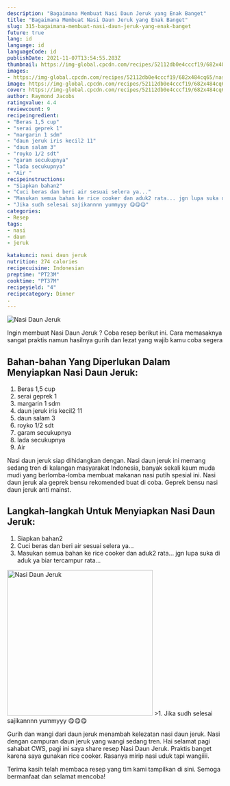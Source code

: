 ```yaml
---
description: "Bagaimana Membuat Nasi Daun Jeruk yang Enak Banget"
title: "Bagaimana Membuat Nasi Daun Jeruk yang Enak Banget"
slug: 315-bagaimana-membuat-nasi-daun-jeruk-yang-enak-banget
future: true
lang: id
language: id
languageCode: id
publishDate: 2021-11-07T13:54:55.283Z 
thumbnail: https://img-global.cpcdn.com/recipes/52112db0e4cccf19/682x484cq65/nasi-daun-jeruk-foto-resep-utama.png
images:
- https://img-global.cpcdn.com/recipes/52112db0e4cccf19/682x484cq65/nasi-daun-jeruk-foto-resep-utama.png
image: https://img-global.cpcdn.com/recipes/52112db0e4cccf19/682x484cq65/nasi-daun-jeruk-foto-resep-utama.png
cover: https://img-global.cpcdn.com/recipes/52112db0e4cccf19/682x484cq65/nasi-daun-jeruk-foto-resep-utama.png
author: Raymond Jacobs
ratingvalue: 4.4
reviewcount: 9
recipeingredient:
- "Beras 1,5 cup"
- "serai geprek 1"
- "margarin 1 sdm"
- "daun jeruk iris kecil2 11"
- "daun salam 3"
- "royko 1/2 sdt"
- "garam secukupnya"
- "lada secukupnya"
- "Air "
recipeinstructions:
- "Siapkan bahan2"
- "Cuci beras dan beri air sesuai selera ya..."
- "Masukan semua bahan ke rice cooker dan aduk2 rata... jgn lupa suka di aduk ya biar tercampur rata..."
- "Jika sudh selesai sajikannnn yummyyy 😋😋😋"
categories:
- Resep
tags:
- nasi
- daun
- jeruk

katakunci: nasi daun jeruk 
nutrition: 274 calories
recipecuisine: Indonesian
preptime: "PT23M"
cooktime: "PT37M"
recipeyield: "4"
recipecategory: Dinner
. 
---
```



![Nasi Daun Jeruk](https://img-global.cpcdn.com/recipes/52112db0e4cccf19/682x484cq65/nasi-daun-jeruk-foto-resep-utama.png)

Ingin membuat Nasi Daun Jeruk ? Coba resep berikut ini. Cara memasaknya sangat praktis namun hasilnya gurih dan lezat yang wajib kamu coba segera

<!--inarticleads1-->

## Bahan-bahan Yang Diperlukan Dalam Menyiapkan Nasi Daun Jeruk:

1. Beras 1,5 cup
1. serai geprek 1
1. margarin 1 sdm
1. daun jeruk iris kecil2 11
1. daun salam 3
1. royko 1/2 sdt
1. garam secukupnya
1. lada secukupnya
1. Air 

Nasi daun jeruk siap dihidangkan dengan. Nasi daun jeruk ini memang sedang tren di kalangan masyarakat Indonesia, banyak sekali kaum muda mudi yang berlomba-lomba membuat makanan nasi putih spesial ini. Nasi daun jeruk ala geprek bensu rekomended buat di coba. Geprek bensu nasi daun jeruk anti mainst. 

<!--inarticleads2-->

## Langkah-langkah Untuk Menyiapkan Nasi Daun Jeruk:

1. Siapkan bahan2
1. Cuci beras dan beri air sesuai selera ya...
1. Masukan semua bahan ke rice cooker dan aduk2 rata... jgn lupa suka di aduk ya biar tercampur rata...
<img class="lazyload" data-src="https://img-global.cpcdn.com/steps/acc02986e582225d/160x128cq70/nasi-daun-jeruk-langkah-memasak-3-foto.png" alt="Nasi Daun Jeruk" width="340" height="340">
>1. Jika sudh selesai sajikannnn yummyyy 😋😋😋


Gurih dan wangi dari daun jeruk menambah kelezatan nasi daun jeruk. Nasi dengan campuran daun jeruk yang wangi sedang tren. Hai selamat pagi sahabat CWS, pagi ini saya share resep Nasi Daun Jeruk. Praktis banget karena saya gunakan rice cooker. Rasanya mirip nasi uduk tapi wangiiii. 

Terima kasih telah membaca resep yang tim kami tampilkan di sini. Semoga bermanfaat dan selamat mencoba!
